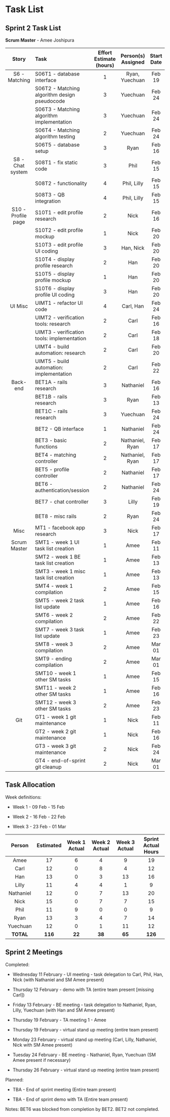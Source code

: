 # Task List
## Sprint 2 Task List

**Scrum Master** - Amee Joshipura

| Story             | Task                                         | Effort Estimate (hours) | Person(s) Assigned | Start Date | End Date | Actual Effort |
| :---------------: | :------------------------------------------- | :---------------------: | :----------------: | :--------: | :------: | :-----------: |
| S6 - Matching     | S06T1 - database interface                   | 1 | Ryan, Yuechuan            | Feb 19 | Feb 20 | 1 |
|                   | S06T2 - Matching algorithm design pseudocode | 3 | Yuechuan                  | Feb 24 | Feb 25 | 3 |
|                   | S06T3 - Matching algorithm implementation    | 3 | Yuechuan                  | Feb 24 | Feb 25 | 4 | 
|                   | S06T4 - Matching algorithm testing           | 2 | Yuechuan                  | Feb 24 | Feb 25 | 2 |
|                   | S06T5 - database setup                       | 3 | Ryan                      | Feb 16 | Feb 24 | 2 |
| S8 - Chat system  | S08T1 - fix static code                      | 3 | Phil                      | Feb 15 | Feb 15 | 5 | 
|                   | S08T2 - functionality                        | 4 | Phil, Lilly               | Feb 15 | Feb 15 | 2 | 
|                   | S08T3 - QB integration                       | 4 | Phil, Lilly               | Feb 15 | Feb 15 | 2 | 
| S10 - Profile page| S10T1 - edit profile research                | 2 | Nick                      | Feb 16 | Feb 18 | 2 | 
|                   | S10T2 - edit profile mockup                  | 1 | Nick                      | Feb 20 | Feb 20 | 2 | 
|                   | S10T3 - edit profile UI coding               | 3 | Han, Nick                 | Feb 20 | Mar 01 | 4 | 
|                   | S10T4 - display profile research             | 2 | Han                       | Feb 20 | Feb 20 | 2 | 
|                   | S10T5 - display profile mockup               | 1 | Han                       | Feb 20 | Feb 26 | 1 | 
|                   | S10T6 - display profile UI coding            | 3 | Han                       | Feb 20 | Feb 26 | 5 | 
| UI Misc           | UIMT1 - refactor UI code                     | 4 | Carl, Han                 | Feb 24 | Feb 27 | 4 |
|                   | UIMT2 - verification tools: research         | 2 | Carl                      | Feb 16 | Feb 18 | 2 |
|                   | UIMT3 - verification tools: implementation   | 2 | Carl                      | Feb 18 | Feb 18 | 2 |
|                   | UIMT4 - build automation: research           | 2 | Carl                      | Feb 20 | Feb 22 | 2 |
|                   | UIMT5 - build automation: implementation     | 2 | Carl                      | Feb 22 | Feb 22 | 2 |
| Back-end          | BET1A - rails research                       | 3 | Nathaniel                 | Feb 16 | Feb 16 | 4 |
|                   | BET1B - rails research                       | 3 | Ryan                      | Feb 13 | Feb 15 | 3 |
|                   | BET1C - rails research                       | 3 | Yuechuan                  | Feb 24 | Feb 24 | 2 |
|                   | BET2 - QB interface                          | 1 | Nathaniel                 | Feb 24 | expired | 6 |
|                   | BET3 - basic functions                       | 2 | Nathaniel, Ryan           | Feb 17 | Feb 17 | 3 |
|                   | BET4 - matching controller                   | 2 | Nathaniel, Ryan           | Feb 17 | Mar 01 | 3 |
|                   | BET5 - profile controller                    | 2 | Nathaniel                 | Feb 17 | Feb 24 | 3 |
|                   | BET6 - authentication/session                | 2 | Nathaniel                 | Feb 24 | expired | 1 |
|                   | BET7 - chat controller                       | 3 | Lilly                     | Feb 19 | Feb 28 | 5 |
|                   | BET8 - misc rails                            | 2 | Ryan                      | Feb 24 | Feb 26 | 2 |
| Misc              | MT1 - facebook app research                  | 3 | Nick                      | Feb 17 | Feb 28 | 0 |
| Scrum Master      | SMT1 - week 1 UI task list creation          | 1 | Amee                      | Feb 11 | Feb 11 | 1 |
|                   | SMT2 - week 1 BE task list creation          | 1 | Amee                      | Feb 13 | Feb 13 | 1 |
|                   | SMT3 - week 1 misc task list creation        | 1 | Amee                      | Feb 13 | Feb 13 | 1 |
|                   | SMT4 - week 1 compilation                    | 2 | Amee                      | Feb 15 | Feb 15 | 2 |
|                   | SMT5 - week 2 task list update               | 1 | Amee                      | Feb 16 | Feb 22 | 1 |
|                   | SMT6 - week 2 compilation                    | 2 | Amee                      | Feb 22 | Feb 22 | 2 |
|                   | SMT7 - week 3 task list update               | 1 | Amee                      | Feb 23 | Mar 01 | 1 |
|                   | SMT8 - week 3 compilation                    | 2 | Amee                      | Mar 01 | Mar 01 | 3 |
|                   | SMT9 - ending compilation                    | 2 | Amee                      | Mar 01 | Mar 01 | 3 |
|                   | SMT10 - week 1 other SM tasks                | 1 | Amee                      | Feb 15 | Feb 15 | 1 |
|                   | SMT11 - week 2 other SM tasks                | 1 | Amee                      | Feb 16 | Feb 22 | 1 |
|                   | SMT12 - week 3 other SM tasks                | 2 | Amee                      | Feb 23 | Mar 01 | 2 |
| Git               | GT1 - week 1 git maintenance                 | 1 | Nick                      | Feb 11 | Feb 11 | 1 |
|                   | GT2 - week 2 git maintenance                 | 1 | Nick                      | Feb 16 | Feb 17 | 2 |
|                   | GT3 - week 3 git maintenance                 | 2 | Nick                      | Feb 24 | Feb 24 | 1 |
|                   | GT4 - end-of-sprint git cleanup              | 2 | Nick                      | Mar 01 | Mar 01 | 2 |

## Task Allocation

Week definitions:

* Week 1 - 09 Feb - 15 Feb

* Week 2 - 16 Feb - 22 Feb

* Week 3 - 23 Feb - 01 Mar

| Person    | Estimated | Week 1 Actual | Week 2 Actual  | Week 3 Actual | Sprint Actual Hours |
| :-------: | :-------: | :-----------: | :------------: | :-----------: | :-----------------: |
| Amee      | 17        | 6             | 4              | 9             | 19                  |
| Carl      | 12        | 0             | 8              | 4             | 12                  |
| Han       | 13        | 0             | 3              | 13            | 16                  |
| Lilly     | 11        | 4             | 4              | 1             | 9                   |
| Nathaniel | 12        | 0             | 7              | 13            | 20                  |
| Nick      | 15        | 0             | 7              | 7             | 15                  |
| Phil      | 11        | 9             | 0              | 0             | 9                   |
| Ryan      | 13        | 3             | 4              | 7             | 14                  |
| Yuechuan  | 12        | 0             | 1              | 11            | 12                  |
| **TOTAL** | **116**   | **22**        | **38**         | **65**        | **126**             |


## Sprint 2 Meetings

Completed:

* Wednesday 11 February - UI meeting - task delegation to Carl, Phil, Han, Nick (with Nathaniel and SM Amee present)

* Thursday 12 February - demo with TA (entire team present [missing Carl])

* Friday 13 February - BE meeting - task delegation to Nathaniel, Ryan, Lilly, Yuechuan (with Han and SM Amee present)

* Thursday 19 February - TA meeting 1 - Amee

* Thursday 19 February - virtual stand up meeting (entire team present)

* Monday 23 February - virtual stand up meeting (Carl, Lilly, Nathaniel, Nick with SM Amee present)

* Tuesday 24 February - BE meeting - Nathaniel, Ryan, Yuechuan (SM Amee present if necessary)

* Thursday 26 February - virtual stand up meeting (entire team present)

Planned:

* TBA - End of sprint meeting (Entire team present)

* TBA - End of sprint demo with TA (Entire team present)

Notes: BET6 was blocked from completion by BET2.  BET2 not completed.
